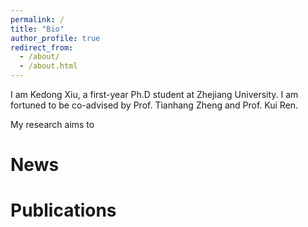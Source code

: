```yaml
---
permalink: /
title: "Bio"
author_profile: true
redirect_from: 
  - /about/
  - /about.html
---
```


I am Kedong Xiu, a first-year Ph.D student at Zhejiang University. I am fortuned to be co-advised by Prof. Tianhang Zheng and Prof. Kui Ren. 


My research aims to 





# News




# Publications
